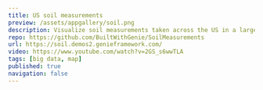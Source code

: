 ```yaml
---
title: US soil measurements
preview: /assets/appgallery/soil.png
description: Visualize soil measurements taken across the US in a large 2GB dataset.
repo: https://github.com/BuiltWithGenie/SoilMeasurements
url: https://soil.demos2.genieframework.com/
video: https://www.youtube.com/watch?v=2GS_s6wwTLA
tags: [big data, map]
published: true
navigation: false
---
```

